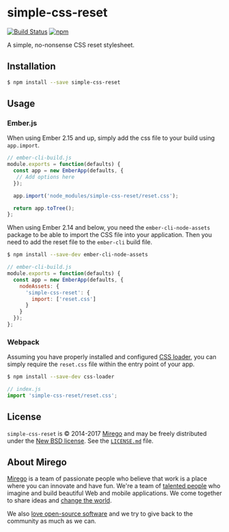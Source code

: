 simple-css-reset
================

[![Build Status](https://travis-ci.org/mirego/simple-css-reset.svg?branch=master)](https://travis-ci.org/mirego/simple-css-reset)
[![npm](https://img.shields.io/npm/v/simple-css-reset.svg)](https://www.npmjs.com/package/simple-css-reset)

A simple, no-nonsense CSS reset stylesheet.

## Installation

```bash
$ npm install --save simple-css-reset
```

## Usage

### Ember.js

When using Ember 2.15 and up, simply add the css file to your build using `app.import`.
```js
// ember-cli-build.js
module.exports = function(defaults) {
  const app = new EmberApp(defaults, {
   // Add options here
  });

  app.import('node_modules/simple-css-reset/reset.css');

  return app.toTree();
};
```

When using Ember 2.14 and below, you need the `ember-cli-node-assets` package to be able to import the CSS file into your application. Then you need to add the reset file to the `ember-cli` build file.

```bash
$ npm install --save-dev ember-cli-node-assets
```

```js
// ember-cli-build.js
module.exports = function(defaults) {
  const app = new EmberApp(defaults, {
    nodeAssets: {
      'simple-css-reset': {
        import: ['reset.css']
      }
    }
  });
};
```

### Webpack

Assuming you have properly installed and configured [CSS loader](https://github.com/webpack-contrib/css-loader), you can simply require the `reset.css` file within the entry point of your app.

```bash
$ npm install --save-dev css-loader
```

```js
// index.js
import 'simple-css-reset/reset.css';
```


## License

`simple-css-reset` is © 2014-2017 [Mirego](http://www.mirego.com) and may be freely distributed under the [New BSD license](http://opensource.org/licenses/BSD-3-Clause).  See the [`LICENSE.md`](https://github.com/mirego/simple-css-reset/blob/master/LICENSE.md) file.

## About Mirego

[Mirego](https://www.mirego.com/en) is a team of passionate people who believe that work is a place where you can innovate and have fun. We're a team of [talented people](https://life.mirego.com/en) who imagine and build beautiful Web and mobile applications. We come together to share ideas and [change the world](http://www.mirego.org/en).

We also [love open-source software](https://open.mirego.com) and we try to give back to the community as much as we can.

